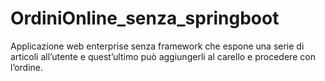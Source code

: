 # OrdiniOnline_senza_springboot
Applicazione web enterprise senza framework che espone una serie di articoli all’utente e quest’ultimo può aggiungerli al carello e procedere con l’ordine.

